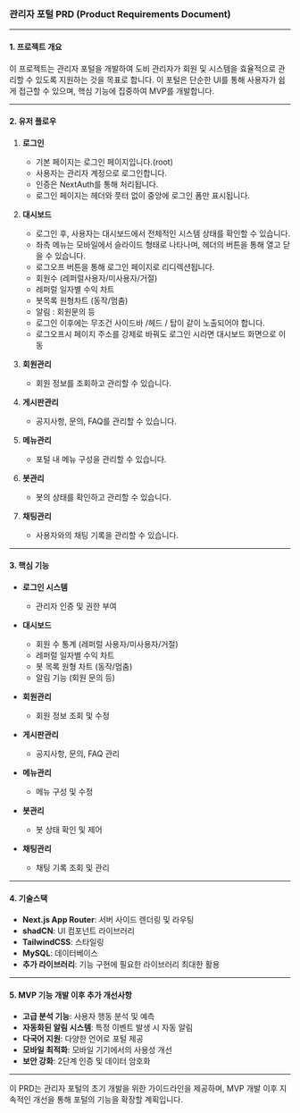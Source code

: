 ### 관리자 포털 PRD (Product Requirements Document)

---

#### 1. 프로젝트 개요

이 프로젝트는 관리자 포털을 개발하여 도비 관리자가 회원 및 시스템을 효율적으로 관리할 수 있도록 지원하는 것을 목표로 합니다. 이 포털은 단순한 UI를 통해 사용자가 쉽게 접근할 수 있으며, 핵심 기능에 집중하여 MVP를 개발합니다.

---

#### 2. 유저 플로우

1. **로그인**
   - 기본 페이지는 로그인 페이지입니다.(root)
   - 사용자는 관리자 계정으로 로그인합니다.
   - 인증은 NextAuth를 통해 처리됩니다.
   - 로그인 페이지는 헤더와 풋터 없이 중앙에 로그인 폼만 표시됩니다.
   
2. **대시보드**
   - 로그인 후, 사용자는 대시보드에서 전체적인 시스템 상태를 확인할 수 있습니다.
   - 좌측 메뉴는 모바일에서 슬라이드 형태로 나타나며, 헤더의 버튼을 통해 열고 닫을 수 있습니다.
   - 로그오프 버튼을 통해 로그인 페이지로 리디렉션됩니다.
   - 회원수 (레퍼럴사용자/미사용자/거절)
   - 레퍼럴 일자별 수익 차트 
   - 봇목록 원형차트 (동작/멈춤)
   - 알림 : 회원문의 등 
   - 로그인 이후에는 무조건 사이드바 /헤드 / 탑이 같이 노출되어야 합니다.
   - 로그오프시 페이지 주소를 강제로 바꿔도 로그인 시라면 대시보드 화면으로 이동

3. **회원관리**
   - 회원 정보를 조회하고 관리할 수 있습니다.
   
4. **게시판관리**
   - 공지사항, 문의, FAQ를 관리할 수 있습니다.
   
5. **메뉴관리**
   - 포털 내 메뉴 구성을 관리할 수 있습니다.
   
6. **봇관리**
   - 봇의 상태를 확인하고 관리할 수 있습니다.
   
7. **채팅관리**
   - 사용자와의 채팅 기록을 관리할 수 있습니다.

---

#### 3. 핵심 기능

- **로그인 시스템**
  - 관리자 인증 및 권한 부여

- **대시보드**
  - 회원 수 통계 (레퍼럴 사용자/미사용자/거절)
  - 레퍼럴 일자별 수익 차트
  - 봇 목록 원형 차트 (동작/멈춤)
  - 알림 기능 (회원 문의 등)

- **회원관리**
  - 회원 정보 조회 및 수정

- **게시판관리**
  - 공지사항, 문의, FAQ 관리

- **메뉴관리**
  - 메뉴 구성 및 수정

- **봇관리**
  - 봇 상태 확인 및 제어

- **채팅관리**
  - 채팅 기록 조회 및 관리

---

#### 4. 기술스택

- **Next.js App Router**: 서버 사이드 렌더링 및 라우팅
- **shadCN**: UI 컴포넌트 라이브러리
- **TailwindCSS**: 스타일링
- **MySQL**: 데이터베이스
- **추가 라이브러리**: 기능 구현에 필요한 라이브러리 최대한 활용

---

#### 5. MVP 기능 개발 이후 추가 개선사항

- **고급 분석 기능**: 사용자 행동 분석 및 예측
- **자동화된 알림 시스템**: 특정 이벤트 발생 시 자동 알림
- **다국어 지원**: 다양한 언어로 포털 제공
- **모바일 최적화**: 모바일 기기에서의 사용성 개선
- **보안 강화**: 2단계 인증 및 데이터 암호화

---

이 PRD는 관리자 포털의 초기 개발을 위한 가이드라인을 제공하며, MVP 개발 이후 지속적인 개선을 통해 포털의 기능을 확장할 계획입니다.